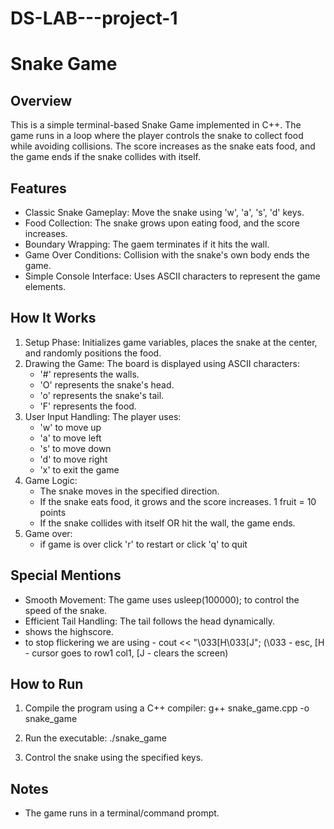 # DS-LAB---project-1
# Snake Game

## Overview
This is a simple terminal-based Snake Game implemented in C++. The game runs in a loop where the player controls the snake to collect food while avoiding collisions. The score increases as the snake eats food, and the game ends if the snake collides with itself.

## Features
- Classic Snake Gameplay: Move the snake using 'w', 'a', 's', 'd' keys.
- Food Collection: The snake grows upon eating food, and the score increases.
- Boundary Wrapping: The gaem terminates if it hits the wall.
- Game Over Conditions: Collision with the snake's own body ends the game.
- Simple Console Interface: Uses ASCII characters to represent the game elements.

## How It Works
1. Setup Phase: Initializes game variables, places the snake at the center, and randomly positions the food.
2. Drawing the Game: The board is displayed using ASCII characters:
   - '#' represents the walls.
   - 'O' represents the snake's head.
   - 'o' represents the snake's tail.
   - 'F' represents the food.
3. User Input Handling: The player uses:
   - 'w' to move up
   - 'a' to move left
   - 's' to move down
   - 'd' to move right
   - 'x' to exit the game
4. Game Logic:
   - The snake moves in the specified direction.
   - If the snake eats food, it grows and the score increases. 1 fruit = 10 points
   - If the snake collides with itself OR hit the wall, the game ends.
5. Game over:
   - if game is over click 'r' to restart or click 'q' to quit

## Special Mentions
- Smooth Movement: The game uses usleep(100000); to control the speed of the snake.
- Efficient Tail Handling: The tail follows the head dynamically.
- shows the highscore.
- to stop flickering we are using - cout << "\033[H\033[J"; (\033 - esc, [H - cursor goes to row1 col1, [J - clears the screen)

## How to Run
1. Compile the program using a C++ compiler:
   g++ snake_game.cpp -o snake_game
   
2. Run the executable:
   ./snake_game
   
3. Control the snake using the specified keys.

## Notes
- The game runs in a terminal/command prompt.
  
